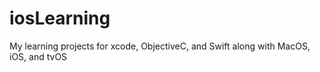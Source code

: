 # iosLearning
My learning projects for xcode, ObjectiveC, and Swift along with MacOS, iOS, and tvOS

